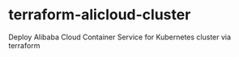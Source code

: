# terraform-alicloud-cluster
Deploy Alibaba Cloud Container Service for Kubernetes cluster via terraform
